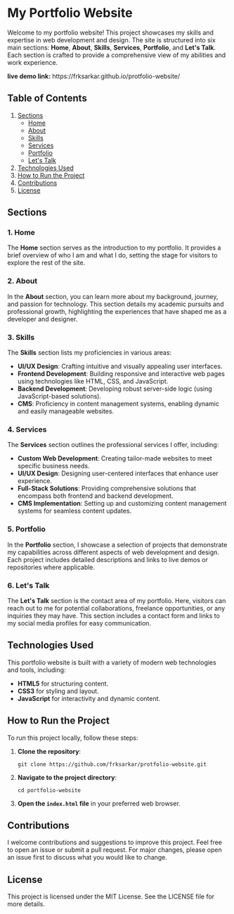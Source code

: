 <div class="markdown prose w-full break-words dark:prose-invert light">
    <h1>My Portfolio Website</h1>
    <p>
        Welcome to my portfolio website! This project showcases my skills and expertise in web development and design. The site is structured into six main sections: <strong>Home</strong>, <strong>About</strong>, <strong>Skills</strong>,
        <strong>Services</strong>, <strong>Portfolio</strong>, and <strong>Let's Talk</strong>. Each section is crafted to provide a comprehensive view of my abilities and work experience.
    </p>
    <strong>live demo link:</strong> https://frksarkar.github.io/protfolio-website/
    <h2>Table of Contents</h2>
    <ol>
    <li>
        <a href="#sections">Sections</a>
        <ul>
            <li><a href="#1-home">Home</a></li>
            <li><a href="#2-about">About</a></li>
            <li><a href="#3-skills">Skills</a></li>
            <li><a href="#4-services">Services</a></li>
            <li><a href="#5-portfolio">Portfolio</a></li>
            <li><a href="#6-lets-talk">Let's Talk</a></li>
        </ul>
    </li>
    <li><a href="#technologies-used">Technologies Used</a></li>
    <li><a href="#how-to-run-the-project">How to Run the Project</a></li>
    <li><a href="#contributions">Contributions</a></li>
    <li><a href="#license">License</a></li>
</ol>
    <h2>Sections</h2>
    <h3>1. Home</h3>
    <p>The <strong>Home</strong> section serves as the introduction to my portfolio. It provides a brief overview of who I am and what I do, setting the stage for visitors to explore the rest of the site.</p>
    <h3>2. About</h3>
    <p>
        In the <strong>About</strong> section, you can learn more about my background, journey, and passion for technology. This section details my academic pursuits and professional growth, highlighting the experiences that have shaped me
        as a developer and designer.
    </p>
    <h3>3. Skills</h3>
    <p>The <strong>Skills</strong> section lists my proficiencies in various areas:</p>
    <ul>
        <li><strong>UI/UX Design</strong>: Crafting intuitive and visually appealing user interfaces.</li>
        <li><strong>Frontend Development</strong>: Building responsive and interactive web pages using technologies like HTML, CSS, and JavaScript.</li>
        <li><strong>Backend Development</strong>: Developing robust server-side logic (using JavaScript-based solutions).</li>
        <li><strong>CMS</strong>: Proficiency in content management systems, enabling dynamic and easily manageable websites.</li>
    </ul>
    <h3>4. Services</h3>
    <p>The <strong>Services</strong> section outlines the professional services I offer, including:</p>
    <ul>
        <li><strong>Custom Web Development</strong>: Creating tailor-made websites to meet specific business needs.</li>
        <li><strong>UI/UX Design</strong>: Designing user-centered interfaces that enhance user experience.</li>
        <li><strong>Full-Stack Solutions</strong>: Providing comprehensive solutions that encompass both frontend and backend development.</li>
        <li><strong>CMS Implementation</strong>: Setting up and customizing content management systems for seamless content updates.</li>
    </ul>
    <h3>5. Portfolio</h3>
    <p>
        In the <strong>Portfolio</strong> section, I showcase a selection of projects that demonstrate my capabilities across different aspects of web development and design. Each project includes detailed descriptions and links to live
        demos or repositories where applicable.
    </p>
    <h3>6. Let's Talk</h3>
    <p>
        The <strong>Let's Talk</strong> section is the contact area of my portfolio. Here, visitors can reach out to me for potential collaborations, freelance opportunities, or any inquiries they may have. This section includes a contact
        form and links to my social media profiles for easy communication.
    </p>
    <h2>Technologies Used</h2>
    <p>This portfolio website is built with a variety of modern web technologies and tools, including:</p>
    <ul>
        <li><strong>HTML5</strong> for structuring content.</li>
        <li><strong>CSS3</strong> for styling and layout.</li>
        <li><strong>JavaScript</strong> for interactivity and dynamic content.</li>
    </ul>
    <h2>How to Run the Project</h2>
    <p>To run this project locally, follow these steps:</p>
    <ol>
        <li>
            <strong>Clone the repository</strong>:
            <pre><div><div><code>git <span>clone</span> https://github.com/frksarkar/protfolio-website.git
</code></div></div></pre>
        </li>
        <li>
            <strong>Navigate to the project directory</strong>:
            <pre><div ><div><code><span>cd</span> portfolio-website
</code></div></div></pre>
        </li>
        <li>
            <strong>Open the <code>index.html</code> file</strong> in your preferred web browser.
        </li>
    </ol>
    <h2>Contributions</h2>
    <p>I welcome contributions and suggestions to improve this project. Feel free to open an issue or submit a pull request. For major changes, please open an issue first to discuss what you would like to change.</p>
    <h2>License</h2>
    <p>This project is licensed under the MIT License. See the <a rel="noreferrer">LICENSE</a> file for more details.</p>
</div>
